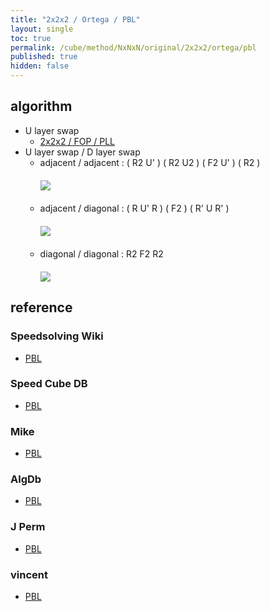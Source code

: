 ```yaml
---
title: "2x2x2 / Ortega / PBL"
layout: single
toc: true
permalink: /cube/method/NxNxN/original/2x2x2/ortega/pbl
published: true
hidden: false
---
```


<head>
  <base target="_blank">
  <style>
    img {
      max-width:150px;
    }
    .img-wrapper {
      margin: 20px 0px;
    }
  </style>
</head>



## algorithm

- U layer swap
  - [2x2x2 / FOP / PLL](/cube/method/NxNxN/original/2x2x2/fop/pll)
- U layer swap / D layer swap
  - adjacent / adjacent : ( R2 U' ) ( R2 U2 ) ( F2 U' ) ( R2 )
    <div class="img-wrapper">
      <a href="https://alpha.twizzle.net/edit/?puzzle=2x2x2&setup-anchor=end&stickering=PBL&alg=R2+U%27+R2+U2%27+F2+U%27+R2">
        <img src="https://user-images.githubusercontent.com/92285528/216036832-b6fca7df-1701-49f1-8f3c-4703bc8b8872.png">
      </a>
    </div>
  - adjacent / diagonal : ( R U' R ) ( F2 ) ( R' U R' )
    <div class="img-wrapper">
      <a href="https://alpha.twizzle.net/edit/?puzzle=2x2x2&setup-anchor=end&stickering=PBL&alg=R+U%27+R+F2+R%27+U+R%27">
        <img src="https://user-images.githubusercontent.com/92285528/216038283-1278eb68-e58a-4133-8b7a-1d811af8cbdc.png">
      </a>
    </div>
  - diagonal / diagonal : R2 F2 R2
    <div class="img-wrapper">
      <a href="https://alpha.twizzle.net/edit/?puzzle=2x2x2&setup-anchor=end&stickering=PBL&alg=R2+F2+R2">
        <img src="https://user-images.githubusercontent.com/92285528/216038610-81181650-572a-459d-a720-32d21d28cf17.png">
      </a>
    </div>



## reference

### Speedsolving Wiki

- [PBL](https://www.speedsolving.com/wiki/index.php/PBL)

### Speed Cube DB

- [PBL](https://speedcubedb.com/a/2x2/OrtegaPBL)

### Mike

- [PBL](https://logiqx.github.io/cubing-algs/html/pbl.html)

### AlgDb

- [PBL](http://algdb.net/puzzle/222/ortegapbl)

### J Perm

- [PBL](https://jperm.net/algs/2x2pbl)

### vincent

- [PBL](https://m.blog.naver.com/vincentcube/60134828872)
